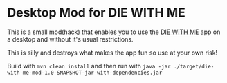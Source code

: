 # Desktop Mod for DIE WITH ME

This is a small mod(hack) that enables you to use the [DIE WITH ME](http://diewithme.online/) app on a desktop and without it's usual restrictions.

This is silly and destroys what makes the app fun so use at your own risk! 


Build with ```mvn clean install``` and then run with ```java -jar ./target/die-with-me-mod-1.0-SNAPSHOT-jar-with-dependencies.jar```
